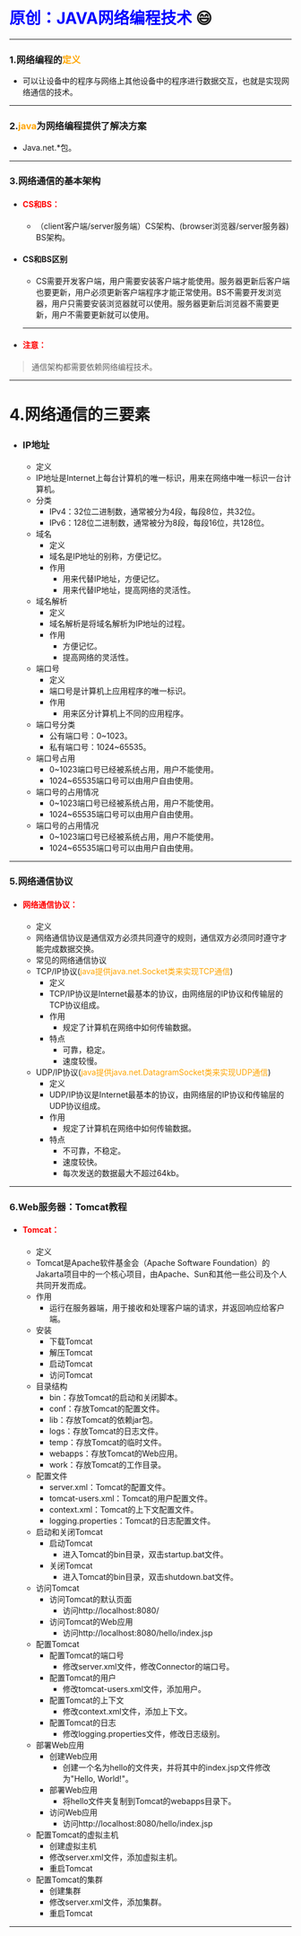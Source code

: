 # <span style='color:blue'>原创：JAVA网络编程技术</span> :smile:
***
### 1.网络编程的<span style='color:orange'>定义</span>
- 可以让设备中的程序与网络上其他设备中的程序进行数据交互，也就是实现网络通信的技术。
***
### 2.<span style='color:orange'>java</span>为网络编程提供了解决方案
- Java\.net.*包。
***
### 3.网络通信的基本架构
- #### <span style='color:red'>CS和BS：</span>
    - （client客户端/server服务端）CS架构、(browser浏览器/server服务器) BS架构。
- #### CS和BS区别
    - CS需要开发客户端，用户需要安装客户端才能使用。服务器更新后客户端也要更新，用户必须更新客户端程序才能正常使用。BS不需要开发浏览器，用户只需要安装浏览器就可以使用。服务器更新后浏览器不需要更新，用户不需要更新就可以使用。
  ***
- #### <span style='color:red'>注意：</span>
> 通信架构都需要依赖网络编程技术。
***
# 4.网络通信的三要素
- ### IP地址
  - 定义
  - IP地址是Internet上每台计算机的唯一标识，用来在网络中唯一标识一台计算机。
  - 分类
    - IPv4：32位二进制数，通常被分为4段，每段8位，共32位。
    - IPv6：128位二进制数，通常被分为8段，每段16位，共128位。
  - 域名
    - 定义
    - 域名是IP地址的别称，方便记忆。
    - 作用
      - 用来代替IP地址，方便记忆。
      - 用来代替IP地址，提高网络的灵活性。
  - 域名解析
    - 定义
    - 域名解析是将域名解析为IP地址的过程。
    - 作用
      - 方便记忆。
      - 提高网络的灵活性。
  - 端口号
    - 定义
    - 端口号是计算机上应用程序的唯一标识。
    - 作用
      - 用来区分计算机上不同的应用程序。
  - 端口号分类
    - 公有端口号：0~1023。
    - 私有端口号：1024~65535。
  - 端口号占用
    - 0~1023端口号已经被系统占用，用户不能使用。
    - 1024~65535端口号可以由用户自由使用。
  - 端口号的占用情况
    - 0~1023端口号已经被系统占用，用户不能使用。
    - 1024~65535端口号可以由用户自由使用。
  - 端口号的占用情况
    - 0~1023端口号已经被系统占用，用户不能使用。
    - 1024~65535端口号可以由用户自由使用。
***
### 5.网络通信协议
- #### <span style='color:red'>网络通信协议：</span>
  - 定义
  - 网络通信协议是通信双方必须共同遵守的规则，通信双方必须同时遵守才能完成数据交换。
  - 常见的网络通信协议
  - TCP/IP协议(<span style='color:orange'>java提供java\.net.Socket类来实现TCP通信</span>)
    - 定义
    - TCP/IP协议是Internet最基本的协议，由网络层的IP协议和传输层的TCP协议组成。
    - 作用
      - 规定了计算机在网络中如何传输数据。
    - 特点
      - 可靠，稳定。
      - 速度较慢。
  - UDP/IP协议(<span style='color:orange'>java提供java\.net.DatagramSocket类来实现UDP通信</span>)
    - 定义
    - UDP/IP协议是Internet最基本的协议，由网络层的IP协议和传输层的UDP协议组成。
    - 作用
      - 规定了计算机在网络中如何传输数据。
    - 特点
      - 不可靠，不稳定。
      - 速度较快。
      - 每次发送的数据最大不超过64kb。
***
### 6.Web服务器：Tomcat教程
- #### <span style='color:red'>Tomcat：</span>
  - 定义
  - Tomcat是Apache软件基金会（Apache Software Foundation）的Jakarta项目中的一个核心项目，由Apache、Sun和其他一些公司及个人共同开发而成。
  - 作用
    - 运行在服务器端，用于接收和处理客户端的请求，并返回响应给客户端。
  - 安装
    - 下载Tomcat
    - 解压Tomcat
    - 启动Tomcat
    - 访问Tomcat
  - 目录结构
    - bin：存放Tomcat的启动和关闭脚本。
    - conf：存放Tomcat的配置文件。
    - lib：存放Tomcat的依赖jar包。
    - logs：存放Tomcat的日志文件。
    - temp：存放Tomcat的临时文件。
    - webapps：存放Tomcat的Web应用。
    - work：存放Tomcat的工作目录。
  - 配置文件
    - server.xml：Tomcat的配置文件。
    - tomcat-users.xml：Tomcat的用户配置文件。
    - context.xml：Tomcat的上下文配置文件。
    - logging.properties：Tomcat的日志配置文件。
  - 启动和关闭Tomcat
    - 启动Tomcat
      - 进入Tomcat的bin目录，双击startup.bat文件。
    - 关闭Tomcat
      - 进入Tomcat的bin目录，双击shutdown.bat文件。
  - 访问Tomcat
    - 访问Tomcat的默认页面
      - 访问http://localhost:8080/
    - 访问Tomcat的Web应用
      - 访问http://localhost:8080/hello/index.jsp
  - 配置Tomcat
    - 配置Tomcat的端口号
      - 修改server.xml文件，修改Connector的端口号。
    - 配置Tomcat的用户
      - 修改tomcat-users.xml文件，添加用户。
    - 配置Tomcat的上下文
      - 修改context.xml文件，添加上下文。
    - 配置Tomcat的日志
      - 修改logging.properties文件，修改日志级别。
  - 部署Web应用
    - 创建Web应用
      - 创建一个名为hello的文件夹，并将其中的index.jsp文件修改为"Hello, World!"。
    - 部署Web应用
      - 将hello文件夹复制到Tomcat的webapps目录下。
    - 访问Web应用
      - 访问http://localhost:8080/hello/index.jsp
  - 配置Tomcat的虚拟主机
    - 创建虚拟主机
    - 修改server.xml文件，添加虚拟主机。
    - 重启Tomcat
  - 配置Tomcat的集群
    - 创建集群
    - 修改server.xml文件，添加集群。
    - 重启Tomcat
***

 